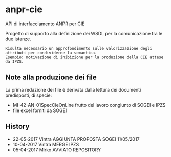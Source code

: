 # anpr-cie
API di interfacciamento ANPR per CIE

Progetto di supporto alla definizione dei WSDL per la comunicazione tra le due istanze.

```
Risulta necessario un approfondimento sulle valorizzazione degli attributi per condividerne la semantica.
Esempio: motivazione di inibizione per la produzione della CIE attese da IPZS.
```


## Note alla produzione dei file
La prima redazione dei file è derivata dalla lettura dei documenti predisposti, di specie:
- MI-42-AN-01SpecCieOnLine frutto del lavoro congiunto di SOGEI e IPZS
- file excel forniti da SOGEI

## History
- 22-05-2017  Vintra  AGGIUNTA PROPOSTA SOGEI 11/05/2017
- 10-04-2017  Vintra  MERGE IPZS
- 05-04-2017  Mirko   AVVIATO REPOSITORY 
